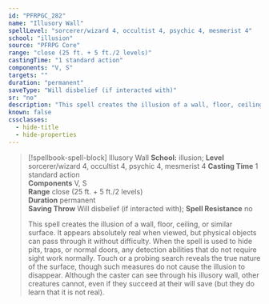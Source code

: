 ```yaml
---
id: "PFRPGC_282"
name: "Illusory Wall"
spellLevel: "sorcerer/wizard 4, occultist 4, psychic 4, mesmerist 4"
school: "illusion"
source: "PFRPG Core"
range: "close (25 ft. + 5 ft./2 levels)"
castingTime: "1 standard action"
components: "V, S"
targets: ""
duration: "permanent"
saveType: "Will disbelief (if interacted with)"
sr: "no"
description: "This spell creates the illusion of a wall, floor, ceiling, or similar surface. It appears absolutely real when viewed, but physical objects can pass through it without difficulty. When the spell is used to hide pits, traps, or normal doors, any detection abilities that do not require sight work normally. Touch or a probing search reveals the true nature of the surface, though such measures do not cause the illusion to disappear. Although the caster can see through his illusory wall, other creatures cannot, even if they succeed at their will save (but they do learn that it is not real)."
known: false
cssclasses:
  - hide-title
  - hide-properties
---
```


> [!spellbook-spell-block] Illusory Wall
> **School:** illusion; **Level** sorcerer/wizard 4, occultist 4, psychic 4, mesmerist 4
> **Casting Time** 1 standard action  
> **Components** V, S  
> **Range** close (25 ft. + 5 ft./2 levels)  
> **Duration** permanent  
> **Saving Throw** Will disbelief (if interacted with); **Spell Resistance** no
> 
> This spell creates the illusion of a wall, floor, ceiling, or similar surface. It appears absolutely real when viewed, but physical objects can pass through it without difficulty. When the spell is used to hide pits, traps, or normal doors, any detection abilities that do not require sight work normally. Touch or a probing search reveals the true nature of the surface, though such measures do not cause the illusion to disappear. Although the caster can see through his illusory wall, other creatures cannot, even if they succeed at their will save (but they do learn that it is not real).
